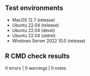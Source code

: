 ## Test environments

* MacOS 12.7 (release)
* Ubuntu 22.04  (release) 
* Ubuntu 22.04  (devel)
* Ubuntu 22.04  (oldrel)
* Windows Server 2022 10.0  (release)


## R CMD check results

0 errors | 0 warnings | 0 notes
